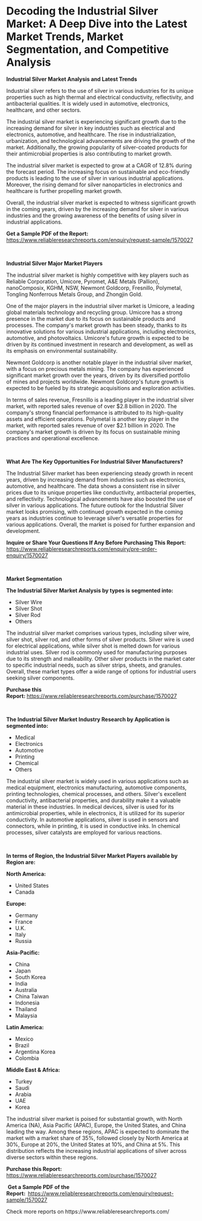 <p><h1>Decoding the Industrial Silver Market: A Deep Dive into the Latest Market Trends, Market Segmentation, and Competitive Analysis</h1></p><p><strong>Industrial Silver Market Analysis and Latest Trends</strong></p>
<p><p>Industrial silver refers to the use of silver in various industries for its unique properties such as high thermal and electrical conductivity, reflectivity, and antibacterial qualities. It is widely used in automotive, electronics, healthcare, and other sectors.</p><p>The industrial silver market is experiencing significant growth due to the increasing demand for silver in key industries such as electrical and electronics, automotive, and healthcare. The rise in industrialization, urbanization, and technological advancements are driving the growth of the market. Additionally, the growing popularity of silver-coated products for their antimicrobial properties is also contributing to market growth.</p><p>The industrial silver market is expected to grow at a CAGR of 12.8% during the forecast period. The increasing focus on sustainable and eco-friendly products is leading to the use of silver in various industrial applications. Moreover, the rising demand for silver nanoparticles in electronics and healthcare is further propelling market growth.</p><p>Overall, the industrial silver market is expected to witness significant growth in the coming years, driven by the increasing demand for silver in various industries and the growing awareness of the benefits of using silver in industrial applications.</p></p>
<p><strong>Get a Sample PDF of the Report:&nbsp;</strong> <a href="https://www.reliableresearchreports.com/enquiry/request-sample/1570027">https://www.reliableresearchreports.com/enquiry/request-sample/1570027</a></p>
<p>&nbsp;</p>
<p><strong>Industrial Silver Major Market Players</strong></p>
<p><p>The industrial silver market is highly competitive with key players such as Reliable Corporation, Umicore, Pyromet, A&E Metals (Pallion), nanoComposix, KGHM, NSW, Newmont Goldcorp, Fresnillo, Polymetal, Tongling Nonferrous Metals Group, and Zhongjin Gold. </p><p>One of the major players in the industrial silver market is Umicore, a leading global materials technology and recycling group. Umicore has a strong presence in the market due to its focus on sustainable products and processes. The company's market growth has been steady, thanks to its innovative solutions for various industrial applications, including electronics, automotive, and photovoltaics. Umicore's future growth is expected to be driven by its continued investment in research and development, as well as its emphasis on environmental sustainability.</p><p>Newmont Goldcorp is another notable player in the industrial silver market, with a focus on precious metals mining. The company has experienced significant market growth over the years, driven by its diversified portfolio of mines and projects worldwide. Newmont Goldcorp's future growth is expected to be fueled by its strategic acquisitions and exploration activities.</p><p>In terms of sales revenue, Fresnillo is a leading player in the industrial silver market, with reported sales revenue of over $2.8 billion in 2020. The company's strong financial performance is attributed to its high-quality assets and efficient operations. Polymetal is another key player in the market, with reported sales revenue of over $2.1 billion in 2020. The company's market growth is driven by its focus on sustainable mining practices and operational excellence.</p></p>
<p>&nbsp;</p>
<p><strong>What Are The Key Opportunities For Industrial Silver Manufacturers?</strong></p>
<p><p>The Industrial Silver market has been experiencing steady growth in recent years, driven by increasing demand from industries such as electronics, automotive, and healthcare. The data shows a consistent rise in silver prices due to its unique properties like conductivity, antibacterial properties, and reflectivity. Technological advancements have also boosted the use of silver in various applications. The future outlook for the Industrial Silver market looks promising, with continued growth expected in the coming years as industries continue to leverage silver's versatile properties for various applications. Overall, the market is poised for further expansion and development.</p></p>
<p><strong>Inquire or Share Your Questions If Any Before Purchasing This Report:</strong> <a href="https://www.reliableresearchreports.com/enquiry/pre-order-enquiry/1570027">https://www.reliableresearchreports.com/enquiry/pre-order-enquiry/1570027</a></p>
<p>&nbsp;</p>
<p><strong>Market Segmentation</strong></p>
<p><strong>The Industrial Silver Market Analysis by types is segmented into:</strong></p>
<p><ul><li>Silver Wire</li><li>Silver Shot</li><li>Silver Rod</li><li>Others</li></ul></p>
<p><p>The industrial silver market comprises various types, including silver wire, silver shot, silver rod, and other forms of silver products. Silver wire is used for electrical applications, while silver shot is melted down for various industrial uses. Silver rod is commonly used for manufacturing purposes due to its strength and malleability. Other silver products in the market cater to specific industrial needs, such as silver strips, sheets, and granules. Overall, these market types offer a wide range of options for industrial users seeking silver components.</p></p>
<p><strong>Purchase this Report:&nbsp;</strong><a href="https://www.reliableresearchreports.com/purchase/1570027">https://www.reliableresearchreports.com/purchase/1570027</a></p>
<p>&nbsp;</p>
<p><strong>The Industrial Silver Market Industry Research by Application is segmented into:</strong></p>
<p><ul><li>Medical</li><li>Electronics</li><li>Automotive</li><li>Printing</li><li>Chemical</li><li>Others</li></ul></p>
<p><p>The industrial silver market is widely used in various applications such as medical equipment, electronics manufacturing, automotive components, printing technologies, chemical processes, and others. Silver's excellent conductivity, antibacterial properties, and durability make it a valuable material in these industries. In medical devices, silver is used for its antimicrobial properties, while in electronics, it is utilized for its superior conductivity. In automotive applications, silver is used in sensors and connectors, while in printing, it is used in conductive inks. In chemical processes, silver catalysts are employed for various reactions.</p></p>
<p>&nbsp;</p>
<p><strong>In terms of Region, the Industrial Silver Market Players available by Region are:</strong></p>
<p>
    <p> <strong> North America: </strong>
        <ul>
            <li>United States</li>
            <li>Canada</li>
        </ul>
        </p> 
    <p> <strong> Europe: </strong>
        <ul>
            <li>Germany</li>
            <li>France</li>
            <li>U.K.</li>
            <li>Italy</li>
            <li>Russia</li>
        </ul>
        </p> 
    <p> <strong> Asia-Pacific: </strong>
        <ul>
            <li>China</li>
            <li>Japan</li>
            <li>South Korea</li>
            <li>India</li>
            <li>Australia</li>
            <li>China Taiwan</li>
            <li>Indonesia</li>
            <li>Thailand</li>
            <li>Malaysia</li>
        </ul>
        </p> 
    <p> <strong> Latin America: </strong>
        <ul>
            <li>Mexico</li>
            <li>Brazil</li>
            <li>Argentina Korea</li>
            <li>Colombia</li>
        </ul>
        </p> 
    <p> <strong> Middle East & Africa: </strong>
        <ul>
            <li>Turkey</li>
            <li>Saudi</li>
            <li>Arabia</li>
            <li>UAE</li>
            <li>Korea</li>
        </ul>
    </p>
    </p>
<p><p>The industrial silver market is poised for substantial growth, with North America (NA), Asia Pacific (APAC), Europe, the United States, and China leading the way. Among these regions, APAC is expected to dominate the market with a market share of 35%, followed closely by North America at 30%, Europe at 20%, the United States at 10%, and China at 5%. This distribution reflects the increasing industrial applications of silver across diverse sectors within these regions.</p></p>
<p><strong>Purchase this Report: </strong><a href="https://www.reliableresearchreports.com/purchase/1570027">https://www.reliableresearchreports.com/purchase/1570027</a></p>
<p>&nbsp;<strong>Get a Sample PDF of the Report:&nbsp;&nbsp;</strong><a href="https://www.reliableresearchreports.com/enquiry/request-sample/1570027">https://www.reliableresearchreports.com/enquiry/request-sample/1570027</a></p>
<p><strong></strong></p>
<p>Check more reports on https://www.reliableresearchreports.com/</p>